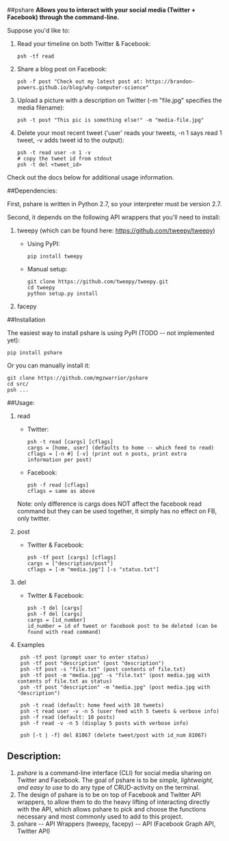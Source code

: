 ##pshare
__Allows you to interact with your social media (Twitter + Facebook) through the command-line.__

Suppose you'd like to:

1. Read your timeline on both Twitter & Facebook:
    
    ```
    psh -tf read
    ```
2. Share a blog post on Facebook:
    
    ```
    psh -f post "Check out my latest post at: https://brandon-powers.github.io/blog/why-computer-science"
    ```
3. Upload a picture with a description on Twitter (-m "file.jpg" specifies the media filename):
    
    ```
    psh -t post "This pic is something else!" -m "media-file.jpg"
    ```
4. Delete your most recent tweet ('user' reads your tweets, -n 1 says read 1 tweet, -v adds tweet id to the output):

    ```
    psh -t read user -n 1 -v
    # copy the tweet id from stdout
    psh -t del <tweet_id>
    ```

Check out the docs below for additional usage information.

##Dependencies:

First, pshare is written in Python 2.7, so your interpreter must be version 2.7.

Second, it depends on the following API wrappers that you'll need to install:

1. tweepy (which can be found here: https://github.com/tweepy/tweepy)
    - Using PyPI: 
        ```
        pip install tweepy
        ```

    - Manual setup:
        ```
        git clone https://github.com/tweepy/tweepy.git
        cd tweepy
        python setup.py install
        ```

2. facepy

##Installation

The easiest way to install pshare is using PyPI (TODO -- not implemented yet):
    
    pip install pshare

Or you can manually install it:
    
    git clone https://github.com/mgzwarrior/pshare
    cd src/
    psh ...

##Usage:

1. read

    - Twitter:

        ```
        psh -t read [cargs] [cflags]
        cargs = [home, user] (defaults to home -- which feed to read)
        cflags = [-n #] [-v] (print out n posts, print extra information per post)
        ```

    - Facebook:

        ```
        psh -f read [cflags]
        cflags = same as above
        ```

    Note: only difference is cargs does NOT affect the facebook read command
    but they can be used together, it simply has no effect on FB, only twitter.

2. post

    - Twitter & Facebook:

        ```
        psh -tf post [cargs] [cflags]
        cargs = ["description/post"]
        cflags = [-m "media.jpg"] [-s "status.txt"]
        ```
        
3. del

    - Twitter & Facebook:

        ```
        psh -t del [cargs]
        psh -f del [cargs]
        cargs = [id_number]
        id_number = id of tweet or facebook post to be deleted (can be found with read command)
        ```

4. Examples

        psh -tf post (prompt user to enter status)
        psh -tf post "description" (post "description")
        psh -tf post -s "file.txt" (post contents of file.txt)
        psh -tf post -m "media.jpg" -s "file.txt" (post media.jpg with contents of file.txt as status)
        psh -tf post "description" -m "media.jpg" (post media.jpg with "description") 
        
        psh -t read (default: home feed with 10 tweets)
        psh -t read user -v -n 5 (user feed with 5 tweets & verbose info)
        psh -f read (default: 10 posts)
        psh -f read -v -n 5 (display 5 posts with verbose info)
        
        psh [-t | -f] del 81067 (delete tweet/post with id_num 81067)

## Description:

1. _pshare_ is a command-line interface (CLI) for social media sharing on Twitter and Facebook. The goal of pshare is to be *simple, lightweight, and easy to use* to do any type of CRUD-activity on the terminal.
2. The design of pshare is to be on top of Facebook and Twitter API wrappers, to allow them to do the heavy lifting of interacting directly with the API, which allows pshare to pick and choose the functions necessary and most commonly used to add to this project.
3. pshare -- API Wrappers (tweepy, facepy) -- API (Facebook Graph API, Twitter API)
